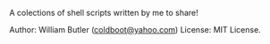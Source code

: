 A colections of shell scripts written by me to share!

Author: William Butler (coldboot@yahoo.com)
License: MIT License.
